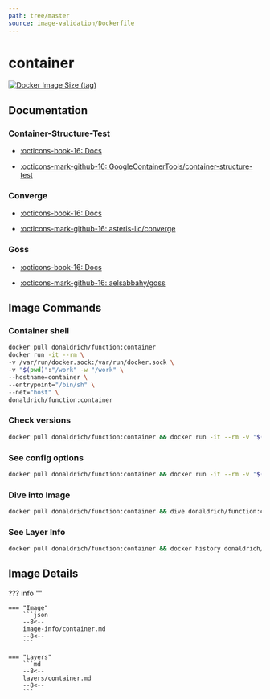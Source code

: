 ```yaml
---
path: tree/master
source: image-validation/Dockerfile
---
```


# container

[![Docker Image Size (tag)](https://img.shields.io/docker/image-size/donaldrich/function/container?color=blue&label=donaldrich/function:container&logo=docker&style=flat-square)](https://hub.docker.com/r/donaldrich/function/container)

## Documentation

### Container-Structure-Test

- [:octicons-book-16: Docs](https://github.com/GoogleContainerTools/container-structure-test#readme)

- [:octicons-mark-github-16: GoogleContainerTools/container-structure-test](https://github.com/GoogleContainerTools/container-structure-test)

### Converge

- [:octicons-book-16: Docs](http://converge.aster.is)

- [:octicons-mark-github-16: asteris-llc/converge](https://github.com/asteris-llc/converge)

### Goss

- [:octicons-book-16: Docs](https://github.com/aelsabbahy/goss/blob/master/docs/manual.md)

- [:octicons-mark-github-16: aelsabbahy/goss](https://github.com/aelsabbahy/goss)

## Image Commands

### Container shell

```sh
docker pull donaldrich/function:container
docker run -it --rm \
-v /var/run/docker.sock:/var/run/docker.sock \
-v "$(pwd)":"/work" -w "/work" \
--hostname=container \
--entrypoint="/bin/sh" \
--net="host" \
donaldrich/function:container
```

### Check versions

```sh
docker pull donaldrich/function:container && docker run -it --rm -v "$(pwd):/src" donaldrich/function:container validate
```

### See config options

```sh
docker pull donaldrich/function:container && docker run -it --rm -v "$(pwd):/src" donaldrich/function:container help
```

### Dive into Image

```sh
docker pull donaldrich/function:container && dive donaldrich/function:container
```

### See Layer Info

```sh
docker pull donaldrich/function:container && docker history donaldrich/function:container
```

## Image Details

??? info ""

    === "Image"
        ```json
        --8<--
        image-info/container.md
        --8<--
        ```

    === "Layers"
        ```md
        --8<--
        layers/container.md
        --8<--
        ```
